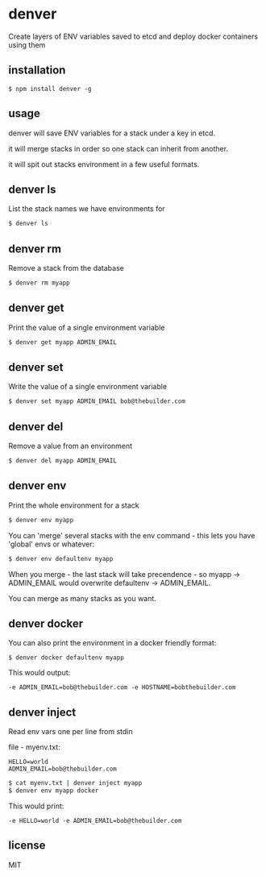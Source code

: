 denver
======

Create layers of ENV variables saved to etcd and deploy docker containers using them

## installation

```
$ npm install denver -g
```

## usage

denver will save ENV variables for a stack under a key in etcd.

it will merge stacks in order so one stack can inherit from another.

it will spit out stacks environment in a few useful formats.

## denver ls

List the stack names we have environments for

```bash
$ denver ls
```

## denver rm

Remove a stack from the database

```bash
$ denver rm myapp
```

## denver get <stack> <var>

Print the value of a single environment variable

```bash
$ denver get myapp ADMIN_EMAIL
```

## denver set <stack> <var> <value>

Write the value of a single environment variable

```bash
$ denver set myapp ADMIN_EMAIL bob@thebuilder.com
```

## denver del <stack> <var>

Remove a value from an environment

```bash
$ denver del myapp ADMIN_EMAIL
```

## denver env <stack> <stack>

Print the whole environment for a stack

```bash
$ denver env myapp
```

You can 'merge' several stacks with the env command - this lets you have 'global' envs or whatever:

```bash
$ denver env defaultenv myapp
```

When you merge - the last stack will take precendence - so myapp -> ADMIN_EMAIL would overwrite defaultenv -> ADMIN_EMAIL.

You can merge as many stacks as you want.

## denver docker <stack> <stack>

You can also print the environment in a docker friendly format:

```
$ denver docker defaultenv myapp
```

This would output:

```
-e ADMIN_EMAIL=bob@thebuilder.com -e HOSTNAME=bobthebuilder.com
```

## denver inject <stack>

Read env vars one per line from stdin

file - myenv.txt:

```
HELLO=world
ADMIN_EMAIL=bob@thebuilder.com
```

``` bash
$ cat myenv.txt | denver inject myapp
$ denver env myapp docker
```

This would print:

```
-e HELLO=world -e ADMIN_EMAIL=bob@thebuilder.com
```

## license

MIT